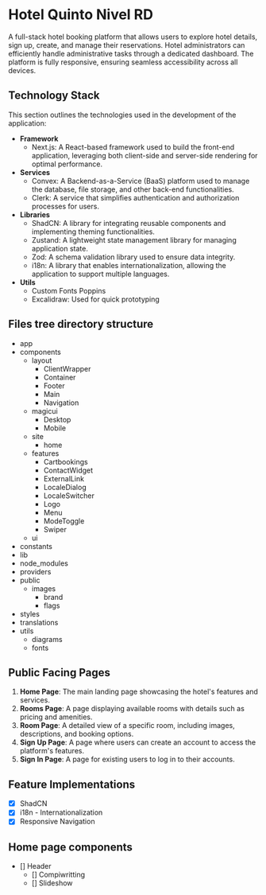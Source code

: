 # Hotel Quinto Nivel RD

A full-stack hotel booking platform that allows users to explore hotel details, sign up, create, and manage their reservations.
Hotel administrators can efficiently handle administrative tasks through a dedicated dashboard.
The platform is fully responsive, ensuring seamless accessibility across all devices.

## Technology Stack

This section outlines the technologies used in the development of the application:

- **Framework**
  - Next.js: A React-based framework used to build the front-end application, leveraging both client-side and server-side rendering for optimal performance.
- **Services**
  - Convex: A Backend-as-a-Service (BaaS) platform used to manage the database, file storage, and other back-end functionalities.
  - Clerk: A service that simplifies authentication and authorization processes for users.
- **Libraries**
  - ShadCN: A library for integrating reusable components and implementing theming functionalities.
  - Zustand: A lightweight state management library for managing application state.
  - Zod: A schema validation library used to ensure data integrity.
  - i18n: A library that enables internationalization, allowing the application to support multiple languages.
- **Utils**
  - Custom Fonts Poppins
  - Excalidraw: Used for quick prototyping

## Files tree directory structure

- app
- components
  - layout
    - ClientWrapper
    - Container
    - Footer
    - Main
    - Navigation
  - magicui
    - Desktop
    - Mobile
  - site
    - home
  - features
    - Cartbookings
    - ContactWidget
    - ExternalLink
    - LocaleDialog
    - LocaleSwitcher
    - Logo
    - Menu
    - ModeToggle
    - Swiper
  - ui
- constants
- lib
- node_modules
- providers
- public
  - images
    - brand
    - flags
- styles
- translations
- utils
  - diagrams
  - fonts

## Public Facing Pages

1. **Home Page**: The main landing page showcasing the hotel's features and services.
2. **Rooms Page**: A page displaying available rooms with details such as pricing and amenities.
3. **Room Page**: A detailed view of a specific room, including images, descriptions, and booking options.
4. **Sign Up Page**: A page where users can create an account to access the platform's features.
5. **Sign In Page**: A page for existing users to log in to their accounts.

## Feature Implementations

- [x] ShadCN
- [x] i18n - Internationalization
- [x] Responsive Navigation

## Home page components

- [] Header
  - [] Compiwritting
  - [] Slideshow
